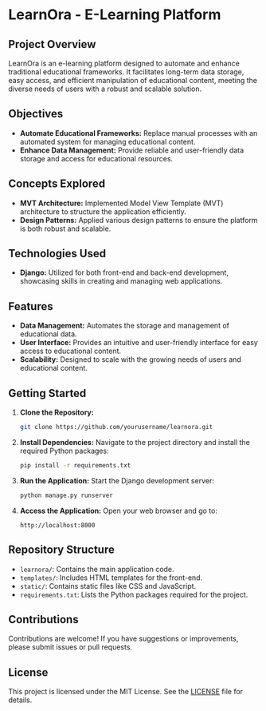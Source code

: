# LearnOra - E-Learning Platform

## Project Overview

LearnOra is an e-learning platform designed to automate and enhance traditional educational frameworks. It facilitates long-term data storage, easy access, and efficient manipulation of educational content, meeting the diverse needs of users with a robust and scalable solution.

## Objectives

- **Automate Educational Frameworks:** Replace manual processes with an automated system for managing educational content.
- **Enhance Data Management:** Provide reliable and user-friendly data storage and access for educational resources.

## Concepts Explored

- **MVT Architecture:** Implemented Model View Template (MVT) architecture to structure the application efficiently.
- **Design Patterns:** Applied various design patterns to ensure the platform is both robust and scalable.

## Technologies Used

- **Django:** Utilized for both front-end and back-end development, showcasing skills in creating and managing web applications.

## Features

- **Data Management:** Automates the storage and management of educational data.
- **User Interface:** Provides an intuitive and user-friendly interface for easy access to educational content.
- **Scalability:** Designed to scale with the growing needs of users and educational content.

## Getting Started

1. **Clone the Repository:**
   ```bash
   git clone https://github.com/yourusername/learnora.git
   ```
2. **Install Dependencies:**
   Navigate to the project directory and install the required Python packages:
   ```bash
   pip install -r requirements.txt
   ```
3. **Run the Application:**
   Start the Django development server:
   ```bash
   python manage.py runserver
   ```

4. **Access the Application:**
   Open your web browser and go to:
   ```
   http://localhost:8000
   ```

## Repository Structure

- `learnora/`: Contains the main application code.
- `templates/`: Includes HTML templates for the front-end.
- `static/`: Contains static files like CSS and JavaScript.
- `requirements.txt`: Lists the Python packages required for the project.

## Contributions

Contributions are welcome! If you have suggestions or improvements, please submit issues or pull requests.

## License

This project is licensed under the MIT License. See the [LICENSE](LICENSE) file for details.
